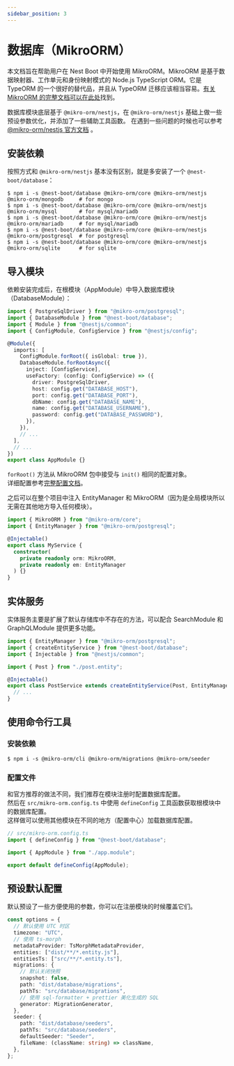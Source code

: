 ```yaml
---
sidebar_position: 3
---
```


# 数据库（MikroORM）

本文档旨在帮助用户在 Nest Boot 中开始使用 MikroORM。MikroORM 是基于数据映射器、工作单元和身份映射模式的 Node.js TypeScript ORM。它是 TypeORM 的一个很好的替代品，并且从 TypeORM 迁移应该相当容易。[有关 MikroORM 的完整文档可以在此处](https://mikro-orm.io/docs)找到。

数据库模块底层基于 `@mikro-orm/nestjs`，在 `@mikro-orm/nestjs` 基础上做一些预设参数优化，并添加了一些辅助工具函数。 在遇到一些问题的时候也可以参考 [@mikro-orm/nestjs 官方文档](https://mikro-orm.io/docs/usage-with-nestjs) 。

## 安装依赖

按照方式和 `@mikro-orm/nestjs` 基本没有区别，就是多安装了一个 `@nest-boot/database`：

```shell
$ npm i -s @nest-boot/database @mikro-orm/core @mikro-orm/nestjs @mikro-orm/mongodb     # for mongo
$ npm i -s @nest-boot/database @mikro-orm/core @mikro-orm/nestjs @mikro-orm/mysql       # for mysql/mariadb
$ npm i -s @nest-boot/database @mikro-orm/core @mikro-orm/nestjs @mikro-orm/mariadb     # for mysql/mariadb
$ npm i -s @nest-boot/database @mikro-orm/core @mikro-orm/nestjs @mikro-orm/postgresql  # for postgresql
$ npm i -s @nest-boot/database @mikro-orm/core @mikro-orm/nestjs @mikro-orm/sqlite      # for sqlite

```

## 导入模块

依赖安装完成后，在根模块（AppModule）中导入数据库模块（DatabaseModule）：

```typescript
import { PostgreSqlDriver } from "@mikro-orm/postgresql";
import { DatabaseModule } from "@nest-boot/database";
import { Module } from "@nestjs/common";
import { ConfigModule, ConfigService } from "@nestjs/config";

@Module({
  imports: [
    ConfigModule.forRoot({ isGlobal: true }),
    DatabaseModule.forRootAsync({
      inject: [ConfigService],
      useFactory: (config: ConfigService) => ({
        driver: PostgreSqlDriver,
        host: config.get("DATABASE_HOST"),
        port: config.get("DATABASE_PORT"),
        dbName: config.get("DATABASE_NAME"),
        name: config.get("DATABASE_USERNAME"),
        password: config.get("DATABASE_PASSWORD"),
      }),
    }),
    // ...
  ],
  // ...
})
export class AppModule {}
```

`forRoot()` 方法从 MikroORM 包中接受与 `init()` 相同的配置对象。  
详细配置参考[完整配置文档](https://mikro-orm.io/docs/configuration)。

之后可以在整个项目中注入 EntityManager 和 MikroORM（因为是全局模块所以无需在其他地方导入任何模块）。

```typescript
import { MikroORM } from "@mikro-orm/core";
import { EntityManager } from "@mikro-orm/postgresql";

@Injectable()
export class MyService {
  constructor(
    private readonly orm: MikroORM,
    private readonly em: EntityManager
  ) {}
}
```

## 实体服务

实体服务主要是扩展了默认存储库中不存在的方法，可以配合 SearchModule 和 GraphQLModule 提供更多功能。

```typescript
import { EntityManager } from "@mikro-orm/postgresql";
import { createEntityService } from "@nest-boot/database";
import { Injectable } from "@nestjs/common";

import { Post } from "./post.entity";

@Injectable()
export class PostService extends createEntityService(Post, EntityManager) {
  // ...
}
```

## 使用命令行工具

### 安装依赖

```shell
$ npm i -s @mikro-orm/cli @mikro-orm/migrations @mikro-orm/seeder
```

### 配置文件

和官方推荐的做法不同，我们推荐在模块注册时配置数据库配置。  
然后在 `src/mikro-orm.config.ts` 中使用 `defineConfig` 工具函数获取根模块中的数据库配置。  
这样做可以使用其他模块在不同的地方（配置中心）加载数据库配置。

```typescript
// src/mikro-orm.config.ts
import { defineConfig } from "@nest-boot/database";

import { AppModule } from "./app.module";

export default defineConfig(AppModule);
```

## 预设默认配置

默认预设了一些方便使用的参数，你可以在注册模块的时候覆盖它们。

```typescript
const options = {
  // 默认使用 UTC 时区
  timezone: "UTC",
  // 使用 ts-morph
  metadataProvider: TsMorphMetadataProvider,
  entities: ["dist/**/*.entity.js"],
  entitiesTs: ["src/**/*.entity.ts"],
  migrations: {
    // 默认关闭快照
    snapshot: false,
    path: "dist/database/migrations",
    pathTs: "src/database/migrations",
    // 使用 sql-formatter + prettier 美化生成的 SQL
    generator: MigrationGenerator,
  },
  seeder: {
    path: "dist/database/seeders",
    pathTs: "src/database/seeders",
    defaultSeeder: "Seeder",
    fileName: (className: string) => className,
  },
};
```
